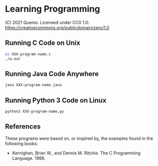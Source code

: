# Learning Programming

(C) 2021 Quenio. Licensed under CC0 1.0: https://creativecommons.org/publicdomain/zero/1.0

## Running C Code on Unix

```sh
cc XXX-program-name.c
./a.out
```

## Running Java Code Anywhere

```sh
java XXX-program-name.java
```

## Running Python 3 Code on Linux

```sh
python3 XXX-program-name.py
```

## References

These programs were based on, or inspired by, the examples found in the following books:
- Kernighan, Brian W., and Dennis M. Ritchie. The C Programming Language. 1988.
